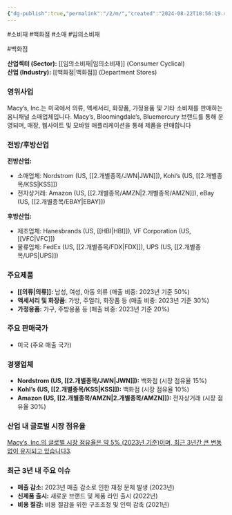 ```yaml
---
{"dg-publish":true,"permalink":"/2/m/","created":"2024-08-22T10:56:19.456+09:00","updated":"2025-06-03T20:05:59.987+09:00"}
---
```


#소비재 #백화점 #소매 #임의소비재

#백화점

**산업섹터 (Sector):** [[임의소비재\|임의소비재]] (Consumer Cyclical)  
**산업 (Industry):** [[백화점\|백화점]] (Department Stores)

### 영위사업

Macy’s, Inc.는 미국에서 의류, 액세서리, 화장품, 가정용품 및 기타 소비재를 판매하는 옴니채널 소매업체입니다. Macy’s, Bloomingdale’s, Bluemercury 브랜드를 통해 운영되며, 매장, 웹사이트 및 모바일 애플리케이션을 통해 제품을 판매합니다

### 전방/후방산업

**전방산업:**

- 소매업체: Nordstrom (US, [[2.개별종목/JWN\|JWN]]), Kohl’s (US, [[2.개별종목/KSS\|KSS]])
- 전자상거래: Amazon (US, [[2.개별종목/AMZN\|2.개별종목/AMZN]]), eBay (US, [[2.개별종목/EBAY\|EBAY]])

**후방산업:**

- 제조업체: Hanesbrands (US, [[HBI\|HBI]]), VF Corporation (US, [[VFC\|VFC]])
- 물류업체: FedEx (US, [[2.개별종목/FDX\|FDX]]), UPS (US, [[2.개별종목/UPS\|UPS]])

### 주요제품

- **[[의류\|의류]]:** 남성, 여성, 아동 의류 (매출 비중: 2023년 기준 50%)
- **액세서리 및 화장품:** 가방, 주얼리, 화장품 등 (매출 비중: 2023년 기준 30%)
- **가정용품:** 가구, 주방용품 등 (매출 비중: 2023년 기준 20%)

### 주요 판매국가

- 미국 (주요 매출 국가)

### 경쟁업체

- **Nordstrom (US, [[2.개별종목/JWN\|JWN]]):** 백화점 (시장 점유율 15%)
- **Kohl’s (US, [[2.개별종목/KSS\|KSS]]):** 백화점 (시장 점유율 10%)
- **Amazon (US, [[2.개별종목/AMZN\|2.개별종목/AMZN]]):** 전자상거래 (시장 점유율 30%)

### 산업 내 글로벌 시장 점유율

[Macy’s, Inc.의 글로벌 시장 점유율은 약 5% (2023년 기준)이며, 최근 3년간 큰 변동 없이 유지되고 있습니다](https://stockanalysis.com/stocks/m/company/)[3](https://stockanalysis.com/stocks/m/company/).

### 최근 3년 내 주요 이슈

- **매출 감소:** 2023년 매출 감소로 인한 재정 문제 발생 (2023년)
- **신제품 출시:** 새로운 브랜드 및 제품 라인 출시 (2022년)
- **비용 절감:** 비용 절감을 위한 구조조정 및 인력 감축 (2021년)